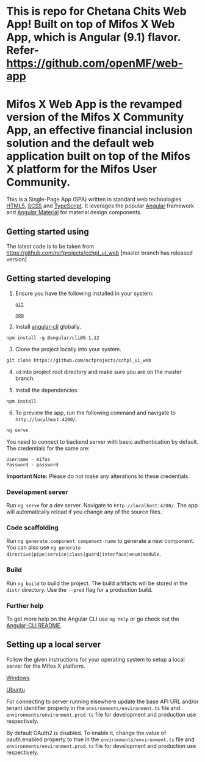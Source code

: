 # This is repo for Chetana Chits Web App! Built on top of Mifos X Web App, which is Angular (9.1) flavor. Refer- https://github.com/openMF/web-app

# Mifos X Web App is the revamped version of the Mifos X Community App, an effective financial inclusion solution and the default web application built on top of the Mifos X platform for the Mifos User Community.

This is a Single-Page App (SPA) written in standard web technologies [HTML5](http://whatwg.org/html), [SCSS](http://sass-lang.com) and [TypeScript](http://www.typescriptlang.org). It leverages the popular [Angular](https://angular.io/) framework and [Angular Material](https://material.angular.io/) for material design components.


## Getting started using
The latest code is to be taken from https://github.com/ncfprojects/cchpl_ui_web  [master branch has released version]

## Getting started developing

1. Ensure you have the following installed in your system:

    [`git`](https://git-scm.com/downloads)

    [`npm`](https://nodejs.org/en/download/)

2. Install [angular-cli](https://github.com/angular/angular-cli) globally.
```
npm install -g @angular/cli@9.1.12
```

3. Clone the project locally into your system.
```
git clone https://github.com/ncfprojects/cchpl_ui_web
```

4. `cd` into project root directory and make sure you are on the master branch.

5. Install the dependencies.
```
npm install
```

6. To preview the app, run the following command and navigate to `http://localhost:4200/`.
```
ng serve
```

You need to connect to backend server with basic authentication by default. The credentials for the same are:
 
    Username - mifos
    Password - password

**Important Note:** Please do not make any alterations to these credentials.

### Development server

Run `ng serve` for a dev server. Navigate to `http://localhost:4200/`. The app will automatically reload if you change any of the source files.

### Code scaffolding

Run `ng generate component component-name` to generate a new component. You can also use
`ng generate directive|pipe|service|class|guard|interface|enum|module`.

### Build

Run `ng build` to build the project. The build artifacts will be stored in the `dist/` directory. Use the `--prod` flag for a production build.

### Further help

To get more help on the Angular CLI use `ng help` or go check out the
[Angular-CLI README](https://github.com/angular/angular-cli).


## Setting up a local server

Follow the given instructions for your operating system to setup a local server for the Mifos X platform.

[Windows](https://cwiki.apache.org/confluence/display/FINERACT/Fineract-platform+Installation+on+Windows)

[Ubuntu](https://cwiki.apache.org/confluence/display/FINERACT/Fineract+Installation+on+Ubuntu+Server)

For connecting to server running elsewhere update the base API URL and/or tenant identifier property in the `environments/environment.ts` file and `environments/environment.prod.ts` file for development and production use respectively.

By default OAuth2 is disabled. To enable it, change the value of oauth.enabled property to true in the `environments/environment.ts` file and `environments/environment.prod.ts` file for development and production use respectively.
